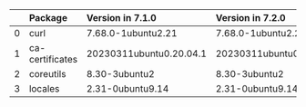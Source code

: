 <!-- markdown-link-check-disable -->

|    | Package         | Version in 7.1.0        | Version in 7.2.0        | Status   |
|---:|:----------------|:------------------------|:------------------------|:---------|
|  0 | curl            | 7.68.0-1ubuntu2.21      | 7.68.0-1ubuntu2.22      | UPDATED  |
|  1 | ca-certificates | 20230311ubuntu0.20.04.1 | 20230311ubuntu0.20.04.1 |          |
|  2 | coreutils       | 8.30-3ubuntu2           | 8.30-3ubuntu2           |          |
|  3 | locales         | 2.31-0ubuntu9.14        | 2.31-0ubuntu9.14        |          |